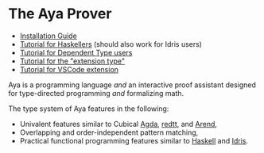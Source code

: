 # The Aya Prover

+ [Installation Guide](install)
+ [Tutorial for Haskellers](haskeller-tutorial) (should also work for Idris users)
+ [Tutorial for Dependent Type users](anqur-story)
+ [Tutorial for the "extension type"](ext-types)
+ [Tutorial for VSCode extension](vscode-tutorial)

Aya is a programming language _and_ an interactive proof assistant designed for type-directed programming _and_ formalizing math.

The type system of Aya features in the following:

+ Univalent features similar to Cubical [Agda], [redtt], and [Arend],
+ Overlapping and order-independent pattern matching,
+ Practical functional programming features similar to [Haskell] and [Idris].

<!-- Aya is under active development. Please be patient until future information is available. -->

[Arend]: https://arend-lang.github.io
[redtt]: https://redprl.org
[Agda]: https://wiki.portal.chalmers.se/agda/pmwiki.php
[Haskell]: https://www.haskell.org
[Idris]: https://www.idris-lang.org
